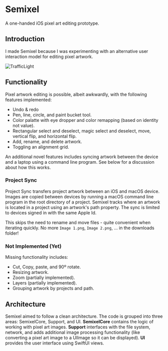 # Semixel
A one-handed iOS pixel art editing prototype.

## Introduction

I made Semixel because I was experimenting with an alternative user interaction model for editing pixel artwork.

![TrafficLight](Docs/TrafficLight.gif)

## Functionality

Pixel artwork editing is possible, albeit awkwardly, with the following features implemented:
- Undo & redo
- Pen, line, circle, and paint bucket tool.
- Color palatte with eye dropper and color remapping (based on identity not value).
- Rectangular select and deselect, magic select and deselect, move, vertical flip, and horizontal flip.
- Add, rename, and delete artwork.
- Toggling an alignment grid.

An additional novel features includes syncing artwork between the device and a laptop using a command
line program. See below for a discussion about how this works.

### Project Sync

Project Sync transfers project artwork between an iOS and macOS device. Images are copied between
devices by running a macOS command line program in the root directory of a project. Semixel tracks
where an artwork is located in a project using an artwork's path property. The sync is limited
to devices signed in with the same Apple Id.

This skips the need to rename and move files - quite convenient when iterating quickly. No more
`Image 1.png`, `Image 2.png`, ... in the downloads folder!

### Not Implemented (Yet)

Missing functionality includes:
- Cut, Copy, paste, and 90º rotate.
- Resizing artwork.
- Zoom (partially implemented).
- Layers (partially implemented).
- Grouping artwork by projects and path.

## Architecture

Semixel aimed to follow a clean architecture. The code is grouped into three areas: SemixelCore,
Support, and UI. **SemixelCore** contains the logic of working with pixel art images. **Support** interfaces
with the file system, network, and adds additional image processing functionality (like converting a
pixel art image to a UIImage so it can be displayed). **UI** provides the user interface using 
SwiftUI views.
